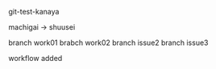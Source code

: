 git-test-kanaya

machigai -> shuusei

branch work01
brabch work02
branch issue2
branch issue3

workflow added
